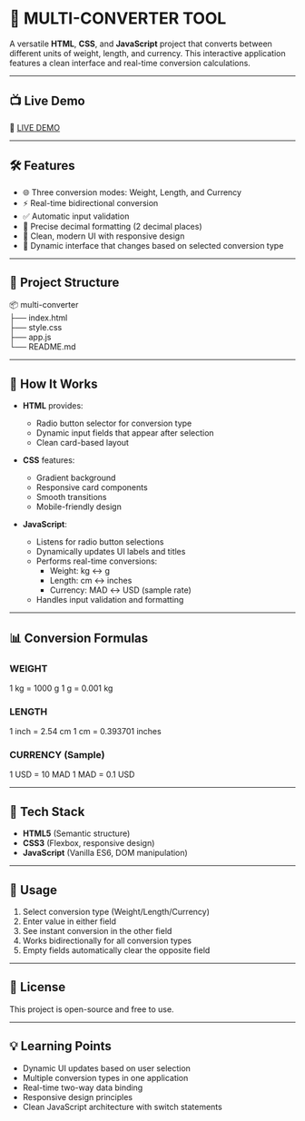 # 🔄 MULTI-CONVERTER TOOL

A versatile **HTML**, **CSS**, and **JavaScript** project that converts between different units of weight, length, and currency. This interactive application features a clean interface and real-time conversion calculations.

---

## 📺 Live Demo

🔗 [LIVE DEMO](#)

---

## 🛠️ Features

- 🌐 Three conversion modes: Weight, Length, and Currency
- ⚡ Real-time bidirectional conversion
- ✅ Automatic input validation
- 🎯 Precise decimal formatting (2 decimal places)
- 🎨 Clean, modern UI with responsive design
- 🔄 Dynamic interface that changes based on selected conversion type

---

## 📁 Project Structure

📦 multi-converter  
├── index.html  
├── style.css  
├── app.js  
└── README.md  

---

## 🧠 How It Works

- **HTML** provides:
  - Radio button selector for conversion type
  - Dynamic input fields that appear after selection
  - Clean card-based layout

- **CSS** features:
  - Gradient background
  - Responsive card components
  - Smooth transitions
  - Mobile-friendly design

- **JavaScript**:
  - Listens for radio button selections
  - Dynamically updates UI labels and titles
  - Performs real-time conversions:
    - Weight: kg ↔ g
    - Length: cm ↔ inches
    - Currency: MAD ↔ USD (sample rate)
  - Handles input validation and formatting

---

## 📊 Conversion Formulas

### WEIGHT
1 kg = 1000 g
1 g = 0.001 kg


### LENGTH
1 inch = 2.54 cm
1 cm = 0.393701 inches


### CURRENCY (Sample)
1 USD = 10 MAD
1 MAD = 0.1 USD

---

## 🧰 Tech Stack

- **HTML5** (Semantic structure)
- **CSS3** (Flexbox, responsive design)
- **JavaScript** (Vanilla ES6, DOM manipulation)

---

## 🚀 Usage

1. Select conversion type (Weight/Length/Currency)
2. Enter value in either field
3. See instant conversion in the other field
4. Works bidirectionally for all conversion types
5. Empty fields automatically clear the opposite field

---

## 📜 License

This project is open-source and free to use.

---

## 💡 Learning Points

- Dynamic UI updates based on user selection
- Multiple conversion types in one application
- Real-time two-way data binding
- Responsive design principles
- Clean JavaScript architecture with switch statements